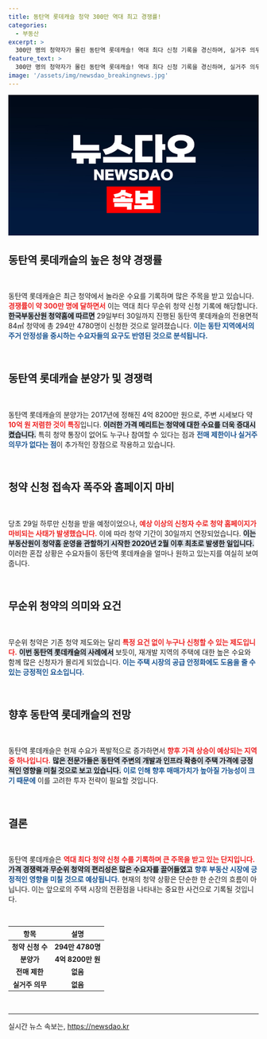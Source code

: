 ```yaml
---
title: 동탄역 롯데캐슬 청약 300만 역대 최고 경쟁률!
categories:
  - 부동산
excerpt: >
  300만 명의 청약자가 몰린 동탄역 롯데캐슬! 역대 최다 신청 기록을 경신하며, 실거주 의무 없는 무순위 청약의 열풍이 불고 있다. 시세보다 10억 원 저렴한 이 기회, 놓치지 마세요!
feature_text: >
  300만 명의 청약자가 몰린 동탄역 롯데캐슬! 역대 최다 신청 기록을 경신하며, 실거주 의무 없는 무순위 청약의 열풍이 불고 있다. 시세보다 10억 원 저렴한 이 기회, 놓치지 마세요!
image: '/assets/img/newsdao_breakingnews.jpg'
---
```


<p><img src="/assets/img/newsdao_breakingnews.jpg" alt="firstkoreanews 속보" /></p>

<h2 data-ke-size="size26">동탄역 롯데캐슬의 높은 청약 경쟁률</h2>

<p data-ke-size="size16">&nbsp;</p>

<p>동탄역 롯데캐슬은 최근 청약에서 놀라운 수요를 기록하며 많은 주목을 받고 있습니다. <b><span style="color: #ee2323;">경쟁률이 약 300만 명에 달하면서</span></b> 이는 역대 최다 무순위 청약 신청 기록에 해당합니다. <b><span style="background-color: #21538527;">한국부동산원 청약홈에 따르면</span></b> 29일부터 30일까지 진행된 동탄역 롯데캐슬의 전용면적 84㎡ 청약에 총 294만 4780명이 신청한 것으로 알려졌습니다. <b><span style="color: #1a5490;">이는 동탄 지역에서의 주거 안정성을 중시하는 수요자들의 요구도 반영된 것으로 분석됩니다.</span></b></p>

<p data-ke-size="size16">&nbsp;</p>

<h2 data-ke-size="size26">동탄역 롯데캐슬 분양가 및 경쟁력</h2>

<p data-ke-size="size16">&nbsp;</p>

<p>동탄역 롯데캐슬의 분양가는 2017년에 정해진 4억 8200만 원으로, 주변 시세보다 약 <b><span style="color: #ee2323;">10억 원 저렴한 것이 특징</span></b>입니다. <b><span style="background-color: #21538527;">이러한 가격 메리트는 청약에 대한 수요를 더욱 증대시켰습니다.</span></b> 특히 청약 통장이 없어도 누구나 참여할 수 있다는 점과 <b><span style="color: #1a5490;">전매 제한이나 실거주 의무가 없다는 점</span></b>이 추가적인 장점으로 작용하고 있습니다.</p>

<p data-ke-size="size16">&nbsp;</p>

<h2 data-ke-size="size26">청약 신청 접속자 폭주와 홈페이지 마비</h2>

<p data-ke-size="size16">&nbsp;</p>

<p>당초 29일 하루만 신청을 받을 예정이었으나, <b><span style="color: #ee2323;">예상 이상의 신청자 수로 청약 홈페이지가 마비되는 사태가 발생했습니다.</span></b> 이에 따라 청약 기간이 30일까지 연장되었습니다. <b><span style="background-color: #21538527;">이는 부동산원이 청약홈 운영을 관할하기 시작한 2020년 2월 이후 최초로 발생한 일입니다.</span></b> 이러한 혼잡 상황은 수요자들이 동탄역 롯데캐슬을 얼마나 원하고 있는지를 여실히 보여줍니다.</p>

<p data-ke-size="size16">&nbsp;</p>

<h2 data-ke-size="size26">무순위 청약의 의미와 요건</h2>

<p data-ke-size="size16">&nbsp;</p>

<p>무순위 청약은 기존 청약 제도와는 달리 <b><span style="color: #ee2323;">특정 요건 없이 누구나 신청할 수 있는 제도입니다.</span></b> <b><span style="background-color: #21538527;">이번 동탄역 롯데캐슬의 사례에서</span></b> 보듯이, 재개발 지역의 주택에 대한 높은 수요와 함께 많은 신청자가 몰리게 되었습니다. <b><span style="color: #1a5490;">이는 주택 시장의 공급 안정화에도 도움을 줄 수 있는 긍정적인 요소입니다.</span></b></p>

<p data-ke-size="size16">&nbsp;</p>

<h2 data-ke-size="size26">향후 동탄역 롯데캐슬의 전망</h2>

<p data-ke-size="size16">&nbsp;</p>

<p>동탄역 롯데캐슬은 현재 수요가 폭발적으로 증가하면서 <b><span style="color: #ee2323;">향후 가격 상승이 예상되는 지역 중 하나입니다.</span></b> <b><span style="background-color: #21538527;">많은 전문가들은 동탄역 주변의 개발과 인프라 확충이 주택 가격에 긍정적인 영향을 미칠 것으로 보고 있습니다.</span></b> <b><span style="color: #1a5490;">이로 인해 향후 매매가치가 높아질 가능성이 크기 때문에</span></b> 이를 고려한 투자 전략이 필요할 것입니다.</p>

<p data-ke-size="size16">&nbsp;</p>

<h2 data-ke-size="size26">결론</h2>

<p data-ke-size="size16">&nbsp;</p>

<p>동탄역 롯데캐슬은 <b><span style="color: #ee2323;">역대 최다 청약 신청 수를 기록하며 큰 주목을 받고 있는 단지입니다.</span></b> <b><span style="background-color: #21538527;">가격 경쟁력과 무순위 청약의 편리성은 많은 수요자를 끌어들였고</span></b> <b><span style="color: #1a5490;">향후 부동산 시장에 긍정적인 영향을 미칠 것으로 예상됩니다.</span></b> 현재의 청약 상황은 단순한 한 순간의 흐름이 아닙니다. 이는 앞으로의 주택 시장의 전환점을 나타내는 중요한 사건으로 기록될 것입니다.</p>

<p data-ke-size="size16">&nbsp;</p>

<table style="width: 100%; border-collapse: collapse;">
  <thead>
    <tr>
      <th style="text-align: center;">항목</th>
      <th style="text-align: center;">설명</th>
    </tr>
  </thead>
  <tbody>
    <tr>
      <td style="text-align: center; height: 17px;"><b>청약 신청 수</b></td>
      <td style="text-align: center; height: 17px;"><b>294만 4780명</b></td>
    </tr>
    <tr>
      <td style="text-align: center; height: 17px;"><b>분양가</b></td>
      <td style="text-align: center; height: 17px;"><b>4억 8200만 원</b></td>
    </tr>
    <tr>
      <td style="text-align: center; height: 17px;"><b>전매 제한</b></td>
      <td style="text-align: center; height: 17px;"><b>없음</b></td>
    </tr>
    <tr>
      <td style="text-align: center; height: 17px;"><b>실거주 의무</b></td>
      <td style="text-align: center; height: 17px;"><b>없음</b></td>
    </tr>
  </tbody>
</table>

<p data-ke-size="size16">&nbsp;</p>

<hr>
실시간 뉴스 속보는, <a href="https://newsdao.kr" rel="dofollow">https://newsdao.kr</a>


